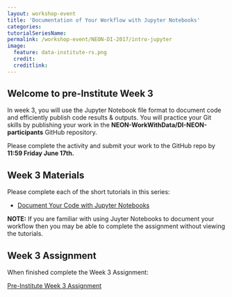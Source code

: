 ```yaml
---
layout: workshop-event
title: 'Documentation of Your Workflow with Jupyter Notebooks'
categories: 
tutorialSeriesName: 
permalink: /workshop-event/NEON-DI-2017/intro-jupyter
image:
  feature: data-institute-rs.png
  credit:
  creditlink:
---
```

## Welcome to pre-Institute Week 3

In week 3, you will use the Jupyter Notebook file format to document code and efficiently
publish code results & outputs. You will practice your Git skills by publishing
your work in the **NEON-WorkWithData/DI-NEON-participants** GitHub repository.

Please complete the activity and submit your work to the GitHub repo by
**11:59 Friday June 17th.**

## Week 3 Materials
Please complete each of the short tutorials in this series: 

* <a href="{{ site.baseurl }}/tutorial-series/JupPy/"> Document Your Code with Jupyter Notebooks </a>

**NOTE:** If you are familiar with using Juyter Notebooks to document your
workflow then you may be able to complete the assignment without viewing the 
tutorials.


## Week 3 Assignment

When finished complete the Week 3 Assignment: 

<a class="btn btn-info" href="{{ site.baseurl}}/reproducible-research/jup-py-activity">
Pre-Institute Week 3 Assignment</a> 
